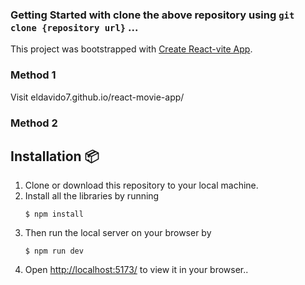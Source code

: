 ### Getting Started with clone the above repository using `git clone {repository url}` ...
This project was bootstrapped with [Create React-vite App](https://vitejs.dev/guide/).

### Method 1 
Visit eldavido7.github.io/react-movie-app/

### Method 2
## Installation 📦
1. Clone or download this repository to your local machine.
2.  Install all the libraries by running 
    ```shell
    $ npm install
    ```
 3. Then run the local server on your browser by 
    ```shell
    $ npm run dev
    ```
4. Open [http://localhost:5173/](http://localhost:5173) to view it in your browser..